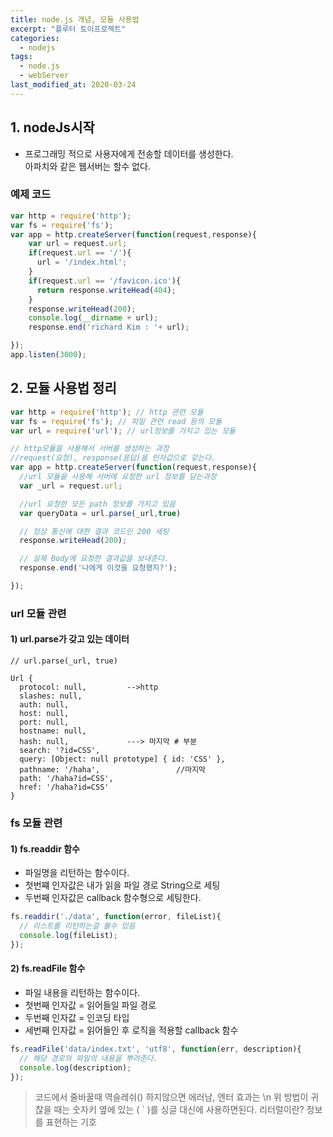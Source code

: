 ```yaml
---
title: node.js 개념, 모듈 사용법
excerpt: "플루터 토이프로젝트"
categories:
  - nodejs
tags:
  - node.js
  - webServer
last_modified_at: 2020-03-24
---
```

## 1. nodeJs시작
- 프로그래밍 적으로 사용자에게 전송할 데이터를 생성한다.   
  아파치와 같은 웹서버는 할수 없다.

### 예제 코드
~~~javascript
var http = require('http');
var fs = require('fs');
var app = http.createServer(function(request,response){
    var url = request.url;
    if(request.url == '/'){
      url = '/index.html';
    }
    if(request.url == '/favicon.ico'){
      return response.writeHead(404);
    }
    response.writeHead(200);
    console.log(__dirname + url);
    response.end('richard Kim : '+ url);

});
app.listen(3000);
~~~


## 2. 모듈 사용법 정리

~~~javascript
var http = require('http'); // http 관련 모듈
var fs = require('fs'); // 파일 관련 read 등의 모듈
var url = require('url'); // url정보를 가지고 있는 모듈

// http모듈을 사용해서 서버를 생성하는 과정 
//request(요청), response(응답)을 인자값으로 갖는다.
var app = http.createServer(function(request,response){
  //url 모듈을 사용해 서버에 요청한 url 정보를 담는과정
  var _url = request.url; 

  //url 요청한 모든 path 정보를 가지고 있음
  var queryData = url.parse(_url,true) 

  // 정상 통신에 대한 결과 코드인 200 세팅
  response.writeHead(200);

  // 실제 Body에 요청한 결과값을 보내준다.
  response.end('나에게 이것을 요청했지?');

});
~~~

### url 모듈 관련

#### 1)  url.parse가 갖고 있는 데이터
```
// url.parse(_url, true)

Url {
  protocol: null,         -->http
  slashes: null,
  auth: null,
  host: null,
  port: null,
  hostname: null,
  hash: null,             ---> 마지막 # 부분
  search: '?id=CSS',
  query: [Object: null prototype] { id: 'CSS' },
  pathname: '/haha',                 //마지막 
  path: '/haha?id=CSS',
  href: '/haha?id=CSS'
}
```
### fs 모듈 관련

#### 1)  fs.readdir 함수
- 파일명을 리턴하는 함수이다.
- 첫번쨰 인자값은 내가 읽을 파일 경로 String으로 세팅
- 두번째 인자값은 callback 함수형으로 세팅한다.
~~~javascript
fs.readdir('./data', function(error, fileList){
  // 리스트를 리턴하는걸 볼수 있음
  console.log(fileList);
});

~~~
#### 2) fs.readFile 함수
- 파일 내용을 리턴하는 함수이다.
- 첫번째 인자값 = 읽어들일 파일 경로
- 두번째 인자값 = 인코딩 타입
- 세번째 인자값 = 읽어들인 후 로직을 적용할 callback 함수
~~~javascript
fs.readFile('data/index.txt', 'utf8', function(err, description){
  // 해당 경로의 파일의 내용을 뿌려준다.
  console.log(description);
});

~~~



> 코드에서 줄바꿀때 역슬레쉬(\) 하지않으면 에러남, 엔터 효과는 \n
> 위 방법이 귀찮을 때는 숫자키 옆에 있는 ( ` )를 싱글 대신에 사용하면된다.
> 리터럴이란? 정보를 표현하는 기호